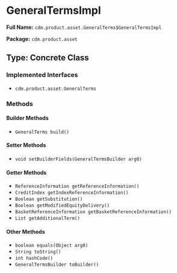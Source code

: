# GeneralTermsImpl

**Full Name:** `cdm.product.asset.GeneralTerms$GeneralTermsImpl`

**Package:** `cdm.product.asset`

## Type: Concrete Class

### Implemented Interfaces

- `cdm.product.asset.GeneralTerms`

### Methods

#### Builder Methods

- `GeneralTerms build()`

#### Setter Methods

- `void setBuilderFields(GeneralTermsBuilder arg0)`

#### Getter Methods

- `ReferenceInformation getReferenceInformation()`
- `CreditIndex getIndexReferenceInformation()`
- `Boolean getSubstitution()`
- `Boolean getModifiedEquityDelivery()`
- `BasketReferenceInformation getBasketReferenceInformation()`
- `List getAdditionalTerm()`

#### Other Methods

- `boolean equals(Object arg0)`
- `String toString()`
- `int hashCode()`
- `GeneralTermsBuilder toBuilder()`

